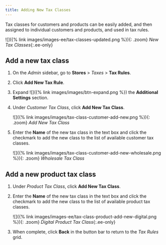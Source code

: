 ```yaml
---
title: Adding New Tax Classes
---
```


Tax classes for customers and products can be easily added, and then assigned to individual customers and products, and used in tax rules.

![]({% link images/images-ee/tax-classes-updated.png %}){: .zoom}
_New Tax Classes_{:.ee-only}

## Add a new tax class

1. On the _Admin_ sidebar, go to **Stores** > _Taxes_ > **Tax Rules**.

1. Click **Add New Tax Rule**.

1. Expand ![]({% link images/images/btn-expand.png %}) the **Additional Settings** section.

1. Under _Customer Tax Class_, click **Add New Tax Class**.

    ![]({% link images/images/tax-class-customer-add-new.png %}){: .zoom}
    _Add New Tax Class_

1. Enter the **Name** of the new tax class in the text box and click the checkmark to add the new class to the list of available customer tax classes.

    ![]({% link images/images/tax-class-customer-add-new-wholesale.png %}){: .zoom}
    _Wholesale Tax Class_

## Add a new product tax class

1. Under _Product Tax Class_, click **Add New Tax Class**.

1. Enter the **Name** of the new tax class in the text box and click the checkmark to add the new class to the list of available product tax classes.

    ![]({% link images/images-ee/tax-class-product-add-new-digital.png %}){: .zoom}
    _Digital Product Tax Class_{:.ee-only}

1. When complete, click **Back** in the button bar to return to the _Tax Rules_ grid.

